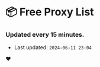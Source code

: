# :package: Free Proxy List
### Updated every 15 minutes.

- Last updated: `2024-06-11 23:04`

:heart:
